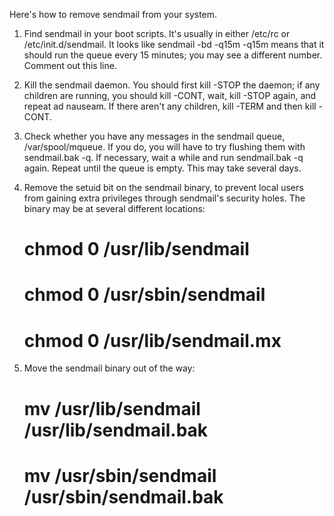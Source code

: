 Here's how to remove sendmail from your system.

1. Find sendmail in your boot scripts. It's usually in either /etc/rc or
   /etc/init.d/sendmail. It looks like
           sendmail -bd -q15m
   -q15m means that it should run the queue every 15 minutes; you may
   see a different number. Comment out this line.

2. Kill the sendmail daemon. You should first kill -STOP the daemon; if
   any children are running, you should kill -CONT, wait, kill -STOP
   again, and repeat ad nauseam. If there aren't any children, kill
   -TERM and then kill -CONT.

3. Check whether you have any messages in the sendmail queue,
   /var/spool/mqueue. If you do, you will have to try flushing them with
   sendmail.bak -q. If necessary, wait a while and run sendmail.bak -q
   again. Repeat until the queue is empty. This may take several days.

4. Remove the setuid bit on the sendmail binary, to prevent local users
   from gaining extra privileges through sendmail's security holes. The
   binary may be at several different locations:
      # chmod 0 /usr/lib/sendmail
      # chmod 0 /usr/sbin/sendmail
      # chmod 0 /usr/lib/sendmail.mx

5. Move the sendmail binary out of the way:
      # mv /usr/lib/sendmail /usr/lib/sendmail.bak
      # mv /usr/sbin/sendmail /usr/sbin/sendmail.bak
